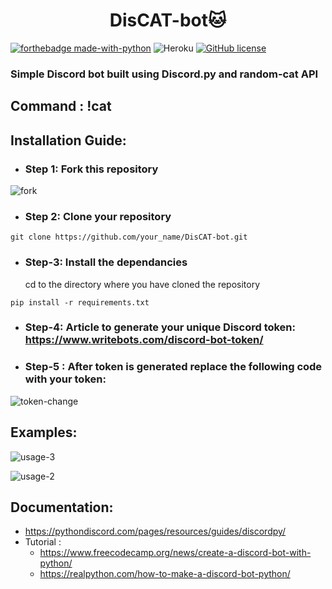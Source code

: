
# <div align="center"> DisCAT-bot🐱 </div>

[![forthebadge made-with-python](http://ForTheBadge.com/images/badges/made-with-python.svg)](https://www.python.org/) ![Heroku](https://heroku-badge.herokuapp.com/?app=heroku-badge) [![GitHub license](https://img.shields.io/github/license/Naereen/StrapDown.js.svg)](https://github.com/Naereen/StrapDown.js/blob/master/LICENSE) 

### Simple Discord bot built using Discord.py and random-cat API

## Command : !cat

## Installation Guide:

- ###  Step 1: Fork this repository
![fork](https://user-images.githubusercontent.com/56406787/113547754-1f125080-960c-11eb-8a0a-74536835baa3.gif)

- ### Step 2: Clone your repository
```
git clone https://github.com/your_name/DisCAT-bot.git
```

- ### Step-3: Install the dependancies
   cd to the directory where you have cloned the repository
```
pip install -r requirements.txt
```

- ### Step-4: Article to generate your unique Discord token: https://www.writebots.com/discord-bot-token/

- ### Step-5 : After token is generated replace the following code with your token:
![token-change](https://user-images.githubusercontent.com/56406787/113551337-191f6e00-9612-11eb-8fb1-faa0f6816644.png)

## Examples:

![usage-3](https://user-images.githubusercontent.com/56406787/113561361-1593e300-9622-11eb-8271-d727376377ec.gif)

![usage-2](https://user-images.githubusercontent.com/56406787/113561411-2e9c9400-9622-11eb-8bd7-371bdf3cef61.gif)

## Documentation:

* https://pythondiscord.com/pages/resources/guides/discordpy/
* Tutorial :
   - https://www.freecodecamp.org/news/create-a-discord-bot-with-python/
   - https://realpython.com/how-to-make-a-discord-bot-python/
